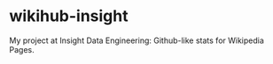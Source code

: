 wikihub-insight
===============

My project at Insight Data Engineering: Github-like stats for Wikipedia Pages.
